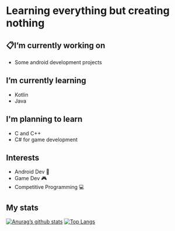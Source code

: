 # Learning everything but creating nothing 


## :clipboard:I’m currently working on 
- Some android development projects
## I’m currently learning 
- Kotlin 
- Java 
## I'm planning to learn
- C and C++
- C# for game development
## Interests
- Android Dev :iphone:
- Game Dev :video_game:
- Competitive Programming :computer:


##  My stats

[![Anurag’s github stats](https://github-readme-stats.vercel.app/api?username=JBONESISOK)](https://github.com/yushi1007)
[![Top Langs](https://github-readme-stats.vercel.app/api/top-langs/?username=JBONESISOK&layout=compact)](https://github.com/yushi1007)
